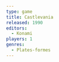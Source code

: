 ```yaml
---
type: game
title: Castlevania
released: 1990
editors: 
  - Konami
players: 1
genres:
  - Plates-formes
---
```

